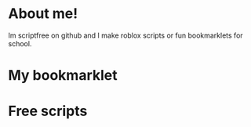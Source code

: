 # About me!

Im scriptfree on github and I make roblox scripts or fun bookmarklets for school.

# My bookmarklet

# Free scripts
